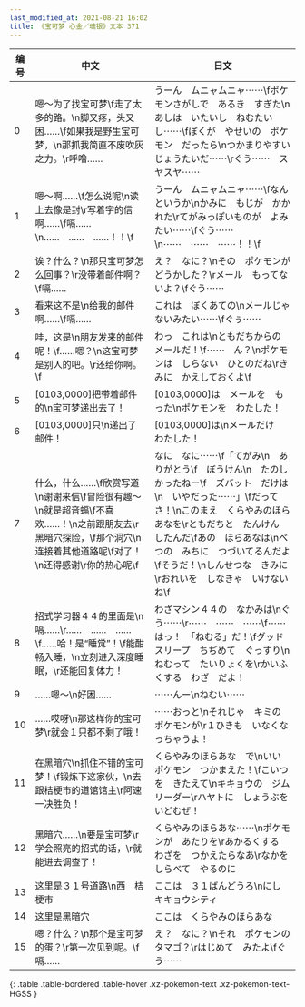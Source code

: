 ```yaml
---
last_modified_at: 2021-08-21 16:02
title: 《宝可梦 心金／魂银》文本 371
---
```

| 编号 | 中文 | 日文 |
| ---- | ---- | ---- |
| 0 | 嗯～为了找宝可梦\f走了太多的路。\n脚又疼，头又困……\f如果我是野生宝可梦，\n那抓我简直不废吹灰之力。\r呼噜…… | うーん　ムニャムニャ⋯⋯\fポケモンさがしで　あるき　すぎた\nあしは　いたいし　ねむたいし⋯⋯\fぼくが　やせいの　ポケモン　だったら\nつかまりやすい　じょうたいだ⋯⋯\rぐう⋯⋯　スヤスヤ⋯⋯ |
| 1 | 嗯～啊……\f怎么说呢\n读上去像是封\r写着字的信啊……\f嗝……\n……　……　……！！\f | うーん　ムニャムニャ⋯⋯\fなんというか\nかみに　もじが　かかれた\rてがみっぽいものが　よみたい⋯⋯\fぐう⋯⋯\n⋯⋯　⋯⋯　⋯⋯！！\f |
| 2 | 诶？什么？\n那只宝可梦怎么回事？\r没带着邮件啊？\f嗝…… | え？　なに？\nその　ポケモンが　どうかした？\rメール　もってないよ？\fぐう⋯⋯ |
| 3 | 看来这不是\n给我的邮件啊……\f嗝…… | これは　ぼくあての\nメールじゃ　ないみたい⋯⋯\fぐぅ⋯⋯ |
| 4 | 哇，这是\n朋友发来的邮件呢！\f……嗯？\n这宝可梦是别人的吧。\r还给你啊。\f | わっ　これは\nともだちからの　メールだ！\f⋯⋯　ん？\nポケモンは　しらない　ひとのだね\rきみに　かえしておくよ\f |
| 5 | [0103,0000]把带着邮件的\n宝可梦递出去了！ | [0103,0000]は　メールを　もった\nポケモンを　わたした！ |
| 6 | [0103,0000]只\n递出了邮件！ | [0103,0000]は\nメールだけ　わたした！ |
| 7 | 什么，什么……\f欣赏写道\n谢谢来信\f冒险很有趣～\n就是超音蝠\f不喜欢……！\n之前跟朋友去\r黑暗穴探险，\f那个洞穴\n连接着其他道路呢\f对了！\n还得感谢\r你的热心呢\f | なに　なに⋯⋯\f「てがみ\n　ありがとう\f　ぼうけん\n　たのしかったねー\f　ズバット　だけは\n　いやだった⋯⋯」\fだってさ！\nこのまえ　くらやみのほらあなを\rともだちと　たんけん　したんだ\fあの　ほらあなは\nべつの　みちに　つづいてるんだよ\fそうだ！\nしんせつな　きみに\rおれいを　しなきゃ　いけないね\f |
| 8 | 招式学习器４４的里面是\n嗝……\r……　……　……\f……哈！是“睡觉”！\f能酣畅入睡，\n立刻进入深度睡眠，\r还能回复体力！ | わざマシン４４の　なかみは\nぐう⋯⋯\r⋯⋯　⋯⋯　⋯⋯\f⋯⋯はっ！　「ねむる」だ！\fグッドスリープ　ちぢめて　ぐっすり\nねむって　たいりょくを\rかいふくする　わざ　だよ！ |
| 9 | ……嗯～\n好困…… | ⋯⋯んー\nねむい⋯⋯ |
| 10 | ……哎呀\n那这样你的宝可梦\r就会１只都不剩了哦！ | ⋯⋯おっと\nそれじゃ　キミの　ポケモンが\r１ひきも　いなくなっちゃうよ！ |
| 11 | 在黑暗穴\n抓住不错的宝可梦！\f锻炼下这家伙，\n去跟桔梗市的道馆馆主\r阿速一决胜负！ | くらやみのほらあな　で\nいい　ポケモン　つかまえた！\fこいつを　きたえて\nキキョウの　ジムリーダー\rハヤトに　しょうぶを　いどむぜ！ |
| 12 | 黑暗穴……\n要是宝可梦\r学会照亮的招式的话，\r就能进去调查了！ | くらやみのほらあな⋯⋯\nポケモンが　あたりを\rあかるくする　わざを　つかえたらなあ\rなかを　しらべて　やるのに |
| 13 | 这里是３１号道路\n西　桔梗市 | ここは　３１ばんどうろ\nにし　キキョウシティ |
| 14 | 这里是黑暗穴 | ここは　くらやみのほらあな |
| 15 | 嗯？什么？\n那个是宝可梦的蛋？\r第一次见到呢。\f嗝…… | え？　なに？\nそれ　ポケモンの　タマゴ？\rはじめて　みたよ\fぐう⋯⋯ |
{: .table .table-bordered .table-hover .xz-pokemon-text .xz-pokemon-text-HGSS }